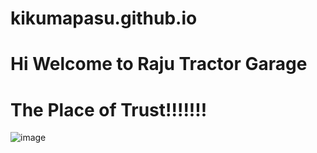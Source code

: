 # kikumapasu.github.io
# Hi Welcome to Raju Tractor Garage
# The Place of Trust!!!!!!!
![image](https://user-images.githubusercontent.com/113042353/188913924-8c8c29f3-0b32-4620-b653-27383c107bad.png)
